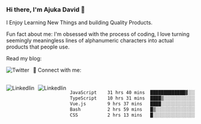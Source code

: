 ### Hi there, I'm Ajuka David 🥷

I Enjoy Learning New Things and building Quality Products.

Fun fact about me: I'm obsessed with the process of coding, I love turning seemingly meaningless lines of alphanumeric characters into actual products that people use.

Read my blog:

<a href="https://tobit.hashnode.dev/"> <img src="https://img.shields.io/badge/Hashnode-2962FF?style=for-the-badge&logo=hashnode&logoColor=white"
     alt="Twitter"
     style="float: left; margin-right: 10px;" /> </a>


📱 Connect with me: 

<br />
<a href="https://www.linkedin.com/in/david-ajuka-630660144/"> <img src="https://img.shields.io/badge/LinkedIn-0077B5?style=for-the-badge&logo=linkedin&logoColor=white"
     alt="LinkedIin"
     style="float: left; margin-right: 10px;" /> </a> <a href="mailto:ajuka.zephiniah@gmail.com"> <img src="https://img.shields.io/badge/Gmail-D14836?style=for-the-badge&logo=gmail&logoColor=white"
     alt="LinkedIin"
     style="float: left; margin-right: 10px;" /> </a>
     

<!--START_SECTION:waka-->

```txt
JavaScript    31 hrs 40 mins  █████████████▓░░░░░░░░░░░   54.03 %
TypeScript    10 hrs 31 mins  ████▒░░░░░░░░░░░░░░░░░░░░   17.95 %
Vue.js        9 hrs 37 mins   ████░░░░░░░░░░░░░░░░░░░░░   16.43 %
Bash          2 hrs 59 mins   █▒░░░░░░░░░░░░░░░░░░░░░░░   05.09 %
CSS           2 hrs 13 mins   █░░░░░░░░░░░░░░░░░░░░░░░░   03.81 %
```

<!--END_SECTION:waka-->
